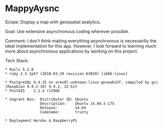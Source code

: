 # MappyAysnc

Scope:  Display a map with geospatial analytics.

Goal:   Use extensive asynchronous coding wherever possible.

Comment: I don't think making everything asynchronous is necessarilly the ideal implementation for this app.  However, I look forward to learning much more about asynchronous applications by working on this project.


Tech Stack:

    * Rails 5.2.0
    * ruby 2.5.1p57 (2018-03-29 revision 63029) [i686-linux]

    * PostgreSQL 9.4.15 on armv8l-unknown-linux-gnueabihf, compiled by gcc (Raspbian 4.9.2-10) 4.9.2, 32-bit
    * PostGIS    2.1.4 r12966

    * Vagrant Box:  Distributor ID: Ubuntu
                    Description:	Ubuntu 14.04.5 LTS
                    Release:        14.04
                    Codename:       trusty

    * Deployment Heroku & RaspberryPi
